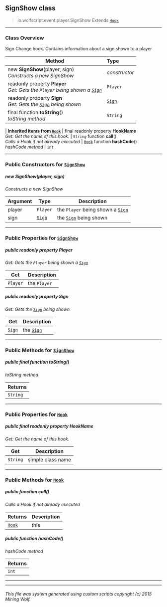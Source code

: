 ## SignShow __class__

>io.wolfscript.event.player.SignShow
>Extends [`Hook`](../../hook/Hook.md)

---

### Class Overview

Sign Change hook. Contains information about a sign shown to a player

Method | Type   
--- | :--- 
new __SignShow__(player, sign) <br> _Constructs a new SignShow_ | _constructor_
 readonly property __Player__ <br> _Get: Gets the `Player` being shown a [`Sign`](../../api/world/blocks/Sign.md)_ | `Player`
 readonly property __Sign__ <br> _Get: Gets the [`Sign`](../../api/world/blocks/Sign.md) being shown_ | [`Sign`](../../api/world/blocks/Sign.md)
final function __toString__() <br> _toString method_ | `String`
 |
__Inherited items from [`Hook`](../../hook/Hook.md)__ |
final readonly property __HookName__ <br> _Get: Get the name of this hook._ | `String`
 function __call__() <br> _Calls a Hook if not already executed_ | [`Hook`](../../hook/Hook.md)
 function __hashCode__() <br> _hashCode method_ | `int`





---

### Public Constructors for [`SignShow`](SignShow.md)

##### <a id='signshow'></a>new __SignShow__(player, sign) 

_Constructs a new SignShow_

Argument | Type | Description  
--- | --- | --- 
player | `Player` | the `Player` being shown a [`Sign`](../../api/world/blocks/Sign.md)
sign | [`Sign`](../../api/world/blocks/Sign.md) | the [`Sign`](../../api/world/blocks/Sign.md) being shown

---

### Public Properties for [`SignShow`](SignShow.md)

##### <a id='player'></a>public  readonly property __Player__

_Get: Gets the `Player` being shown a [`Sign`](../../api/world/blocks/Sign.md)_

Get | Description
--- | --- 
`Player` | the `Player`



##### <a id='sign'></a>public  readonly property __Sign__

_Get: Gets the [`Sign`](../../api/world/blocks/Sign.md) being shown_

Get | Description
--- | --- 
[`Sign`](../../api/world/blocks/Sign.md) | the [`Sign`](../../api/world/blocks/Sign.md)



---

### Public Methods for [`SignShow`](SignShow.md)

##### <a id='tostring'></a>public final function __toString__()

_toString method_

Returns | 
--- | 
`String` |


---

### Public Properties for [`Hook`](../../hook/Hook.md)

##### <a id='hookname'></a>public final readonly property __HookName__

_Get: Get the name of this hook._

Get | Description
--- | --- 
`String` | simple class name



---

### Public Methods for [`Hook`](../../hook/Hook.md)

##### <a id='call'></a>public  function __call__()

_Calls a Hook if not already executed_

Returns | Description
--- | --- 
[`Hook`](../../hook/Hook.md) | this


##### <a id='hashcode'></a>public  function __hashCode__()

_hashCode method_

Returns | 
--- | 
`int` |


---


---


###### This file was system generated using custom scripts copyright (c) 2015 Mining Wolf.
	

